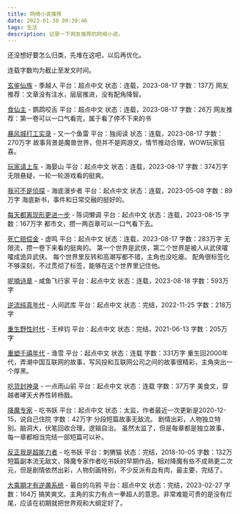 ```yaml
---
title: 网络小说推荐
date: 2023-01-30 09:39:46
tags: 生活
description: 记录一下网友推荐的网络小说。
---
```


还没想好要怎么归类，先堆在这吧，以后再优化。

连载字数均为截止至发文时间。

[玄鉴仙族](https://www.qidian.com/book/1035420986/) - 季越人
平台：超点中文
状态：连载，2023-08-17
字数：137万
网友推荐：文章没有注水，层层推进，没有配角降智。

[食仙主](https://www.qidian.com/book/1032634963/) - 鹦鹉咬舌
平台：超点中文
状态：连载，2023-08-17
字数：26万
网友推荐：第一卷可以一口气看完，属于看了停不下来的书

[暴风城打工实录](https://duread8.com/book/book_detail/100184877) - 又一个鱼雷
平台：独阅读
状态：连载，2023-08-17
字数：270万字
故事背景是魔兽世界，但并不是网游文，情节推动合理，WOW玩家狂喜。

[玩家请上车](https://book.qidian.com/info/1024194308/) - 海晏山
平台：起点中文
状态：连载，2023-08-17
字数：374万字
无限悬疑，一轮一轮游戏看的挺爽。

[我可不是侦探](https://book.qidian.com/info/1035515248/) - 海底漫步者
平台：起点中文
状态：连载，2023-05-08
字数：89万字
海底新书，事件和日常交融的挺好的。

[每天都离现形更进一步](https://book.qidian.com/info/1025461668/) - 陈词懒调
平台：起点中文
状态：连载，2023-08-15
字数：167万字
都市文，攒一两百章可以一口气看下去。

[死亡赔偿金](https://book.qidian.com/info/1031793987/) - 虚鸣
平台：起点中文
状态：连载，2023-08-17
字数：283万字
无限流，攒一卷下来看的挺爽的。
第一个世界是武侠，第二个世界是被人从武侠嚯嚯成诡异武侠。
每个世界里反转和高潮写都不错，主角也没吃瘪。
配角很标签化不够深刻，不过贯彻了标签，能够在这个世界里记住他。

[呢喃诗章](https://book.qidian.com/info/1027630529/) - 咸鱼飞行家
平台：起点中文
状态：连载，2023-08-18
字数：593万字

[逆流纯真年代](https://book.qidian.com/info/1009398284/)  - 人间武库
平台：起点中文
状态：完结，2022-11-25
字数：218万字

[重生野性时代](https://book.qidian.com/info/1013026063/) - 王梓钧
平台：起点中文
状态：完结，2021-06-13
字数：205万字

[重塑千禧年代](https://book.qidian.com/info/1017266570/) - 渔雪
平台：起点中文
状态：连载
字数：331万字
重生回2000年代，弄潮中国互联网的故事，写风投和互联网公司之间的故事很精彩，主角突出一个厚黑。

[吃货封神录](https://book.qidian.com/info/1035508684/) - 一点雨山前
平台：起点中文
状态：连载
字数：37万字
美食文，穿越者哮天犬养性转杨戬。

[降魔专家](https://book.qidian.com/info/1015350660/) - 吃书妖
平台：起点中文
状态：太监，作者最近一次更新是2020-12-15，说自己住院
字数：42万字
分段短篇故事无敌流。
剧情出彩，人物独立特别。脑洞大，伏笔回收合理，逻辑自治。
虽然太监了，但是每章都是独立故事，每一章都相当完结一部短篇可以补。

[反正我是超能力者](https://mip.ciweimao.com/book/100018709) - 吃书妖
平台：刺猬猫
状态：完结，2018-10-05
字数：132万
短篇副本流无敌文，降魔专家作者吃书妖的早期作品，相对降魔有些不成熟更二次元，但是剧情依然出彩，人物刻画特别，不少反派有血有肉，最主要，完结了。

[大乘期才有逆袭系统](https://www.qidian.com/book/1031148907/) - 最白的乌鸦
平台：超点中文
状态：完结，2023-02-27
字数：164万
搞笑爽文。主角的实力有点一拳超人的意思。非常难能可贵的是没有烂尾，应该在初期就把世界观和大纲定好了。
